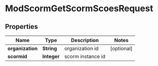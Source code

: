 

# ModScormGetScormScoesRequest


## Properties

| Name | Type | Description | Notes |
|------------ | ------------- | ------------- | -------------|
|**organization** | **String** | organization id |  [optional] |
|**scormid** | **Integer** | scorm instance id |  |



